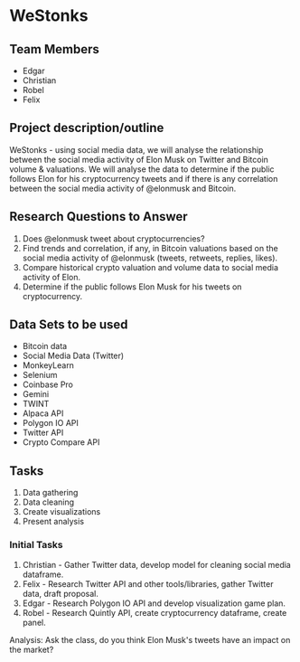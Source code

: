# WeStonks

## Team Members
* Edgar
* Christian
* Robel
* Felix

## Project description/outline
WeStonks - using social media data, we will analyse the relationship between the social media activity of Elon Musk on Twitter and Bitcoin volume & valuations. We will analyse the data to determine if the public follows Elon for his cryptocurrency tweets and if there is any correlation between the social media activity of @elonmusk and Bitcoin.



##  Research Questions to Answer
1. Does @elonmusk tweet about cryptocurrencies?
2. Find trends and correlation, if any, in Bitcoin valuations based on the social media activity of @elonmusk (tweets, retweets, replies, likes).
3. Compare historical crypto valuation and volume data to social media activity of Elon.
4. Determine if the public follows Elon Musk for his tweets on cryptocurrency.


## Data Sets to be used
* Bitcoin data
* Social Media Data (Twitter)
* MonkeyLearn
* Selenium
* Coinbase Pro
* Gemini
* TWINT
* Alpaca API
* Polygon IO API
* Twitter API
* Crypto Compare API

## Tasks
1. Data gathering
2. Data cleaning
3. Create visualizations
4. Present analysis 

### Initial Tasks
1. Christian - Gather Twitter data, develop model for cleaning social media dataframe.
2. Felix - Research Twitter API and other tools/libraries, gather Twitter data, draft proposal.
3. Edgar - Research Polygon IO API and develop visualization game plan.
4. Robel - Research Quintly API, create cryptocurrency dataframe, create panel.

Analysis: Ask the class, do you think Elon Musk's tweets have an impact on the market?